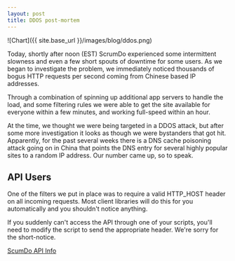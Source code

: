 ```yaml
---
layout: post
title: DDOS post-mortem
---
```


![Chart]({{ site.base_url }}/images/blog/ddos.png)

Today, shortly after noon (EST) ScrumDo experienced some intermittent slowness and even 
a few short spouts of downtime for some users.  As we began to investigate the problem,
we immediately noticed thousands of bogus HTTP requests per second coming from
Chinese based IP addresses.

Through a combination of spinning up additional app servers to handle the load, and
some filtering rules we were able to get the site available for everyone within a few 
minutes, and working full-speed within an hour.

At the time, we thought we were being targeted in a DDOS attack, but after some more
investigation it looks as though we were bystanders that got hit.  Apparently, for the
past several weeks there is a DNS cache poisoning attack going on in China that points 
the DNS entry for several highly popular sites 
to a random IP address.  Our number came up, so to speak.

## API Users

One of the filters we put in place was to require a valid HTTP_HOST header on all
incoming requests.  Most client libraries will do this for you automatically and
you shouldn't notice anything.

If you suddenly can't access the API through one of your scripts, you'll need to
modify the script to send the appropriate header.  We're sorry for the short-notice.

[ScumDo API Info](https://github.com/ScrumDoLLC/ScrumDoAPIV2)